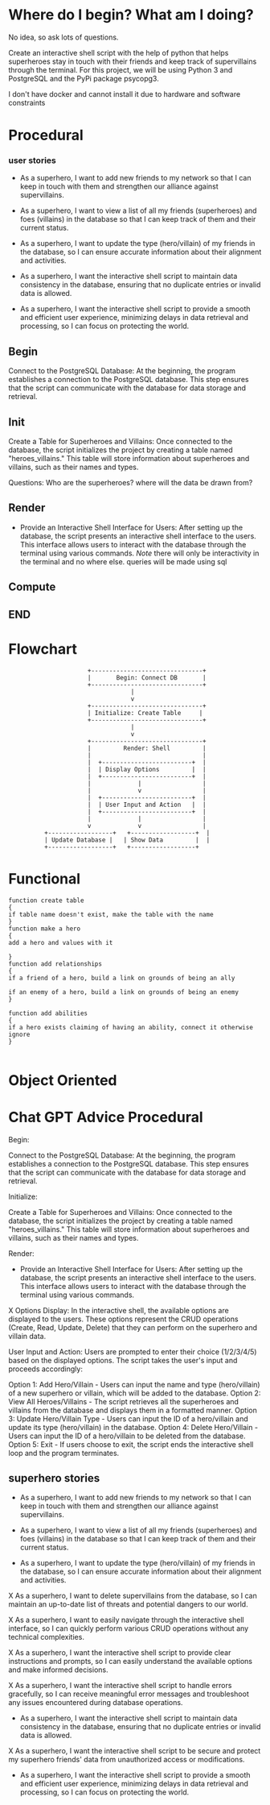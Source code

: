 # Where do I begin? What am I doing?

No idea, so ask lots of questions.

Create an interactive shell script with the help of python that helps superheroes stay in touch with their friends and keep track of supervillains through the terminal.
For this project, we will be using Python 3 and PostgreSQL and the PyPi package psycopg3.

I don't have docker and cannot install it due to hardware and software constraints

# Procedural
### user stories
 - As a superhero, I want to add new friends to my network so that I can keep in touch with them and strengthen our alliance against supervillains.

- As a superhero, I want to view a list of all my friends (superheroes) and foes (villains) in the database so that I can keep track of them and their current status.
- As a superhero, I want to update the type (hero/villain) of my friends in the database, so I can ensure accurate information about their alignment and activities.
- As a superhero, I want the interactive shell script to maintain data consistency in the database, ensuring that no duplicate entries or invalid data is allowed.
- As a superhero, I want the interactive shell script to provide a smooth and efficient user experience, minimizing delays in data retrieval and processing, so I can focus on protecting the world.


## Begin

Connect to the PostgreSQL Database: At the beginning, the program establishes a connection to the PostgreSQL database. This step ensures that the script can communicate with the database for data storage and retrieval.

## Init
Create a Table for Superheroes and Villains: Once connected to the database, the script initializes the project by creating a table named "heroes_villains." This table will store information about superheroes and villains, such as their names and types.

Questions:
Who are the superheroes? where will the data be drawn from?

## Render
- Provide an Interactive Shell Interface for Users: After setting up the database, the script presents an interactive shell interface to the users. This interface allows users to interact with the database through the terminal using various commands.
  *Note* there will only be interactivity in the terminal and no where else. queries will be made using sql

## Compute

## END

# Flowchart 
```
                      +-------------------------------+
                      |       Begin: Connect DB       |
                      +-------------------------------+
                                  |
                                  v
                      +-------------------------------+
                      | Initialize: Create Table     |
                      +-------------------------------+
                                  |
                                  v
                      +-------------------------------+
                      |         Render: Shell         |
                      |                               |
                      |  +-------------------------+  |
                      |  | Display Options         |  |
                      |  +-------------------------+  |
                      |             |                 |
                      |             v                 |
                      |  +-------------------------+  |
                      |  | User Input and Action   |  |
                      |  +-------------------------+  |
                      |             |                 |
                      v             v                 |
          +------------------+   +------------------+  |
          | Update Database |   | Show Data         |  |
          +------------------+   +------------------+
```

# Functional 

```
function create table
{
if table name doesn't exist, make the table with the name
}
function make a hero
{
add a hero and values with it

}
function add relationships
{
if a friend of a hero, build a link on grounds of being an ally

if an enemy of a hero, build a link on grounds of being an enemy
}

function add abilities
{
if a hero exists claiming of having an ability, connect it otherwise ignore
}


```

# Object Oriented

# Chat GPT Advice Procedural
Begin:

Connect to the PostgreSQL Database: At the beginning, the program establishes a connection to the PostgreSQL database. This step ensures that the script can communicate with the database for data storage and retrieval.

Initialize:

Create a Table for Superheroes and Villains: Once connected to the database, the script initializes the project by creating a table named "heroes_villains." This table will store information about superheroes and villains, such as their names and types.

Render:

- Provide an Interactive Shell Interface for Users: After setting up the database, the script presents an interactive shell interface to the users. This interface allows users to interact with the database through the terminal using various commands.

X Options Display: In the interactive shell, the available options are displayed to the users. These options represent the CRUD operations (Create, Read, Update, Delete) that they can perform on the superhero and villain data.

User Input and Action: Users are prompted to enter their choice (1/2/3/4/5) based on the displayed options. The script takes the user's input and proceeds accordingly:

Option 1: Add Hero/Villain - Users can input the name and type (hero/villain) of a new superhero or villain, which will be added to the database.
Option 2: View All Heroes/Villains - The script retrieves all the superheroes and villains from the database and displays them in a formatted manner.
Option 3: Update Hero/Villain Type - Users can input the ID of a hero/villain and update its type (hero/villain) in the database.
Option 4: Delete Hero/Villain - Users can input the ID of a hero/villain to be deleted from the database.
Option 5: Exit - If users choose to exit, the script ends the interactive shell loop and the program terminates.

## superhero stories

- As a superhero, I want to add new friends to my network so that I can keep in touch with them and strengthen our alliance against supervillains.

 - As a superhero, I want to view a list of all my friends (superheroes) and foes (villains) in the database so that I can keep track of them and their current status.

- As a superhero, I want to update the type (hero/villain) of my friends in the database, so I can ensure accurate information about their alignment and activities.

X As a superhero, I want to delete supervillains from the database, so I can maintain an up-to-date list of threats and potential dangers to our world.

X As a superhero, I want to easily navigate through the interactive shell interface, so I can quickly perform various CRUD operations without any technical complexities.

X As a superhero, I want the interactive shell script to provide clear instructions and prompts, so I can easily understand the available options and make informed decisions.

X As a superhero, I want the interactive shell script to handle errors gracefully, so I can receive meaningful error messages and troubleshoot any issues encountered during database operations.

- As a superhero, I want the interactive shell script to maintain data consistency in the database, ensuring that no duplicate entries or invalid data is allowed.

X As a superhero, I want the interactive shell script to be secure and protect my superhero friends' data from unauthorized access or modifications.

- As a superhero, I want the interactive shell script to provide a smooth and efficient user experience, minimizing delays in data retrieval and processing, so I can focus on protecting the world.




